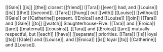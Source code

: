 [[Gale]] [[is]] [[the]] closest [[friend]] [[Tara]] [[ever]] had, and [[Louise]] [[is]] [[the]] [[second]]. [[Tara]] [[hung]] out [[with]] [[Louise]] [[without]] [[Gale]] or [[Catherine]] present. [[Eroica]] and [[Louise]] [[join]] [[Tara]] and [[Gale]] [[to]] [[watch]] Slaughterhouse-Five. [[Tara]] and [[Eroica]] [[are]] [[maternal]] [[cousins]]. [[Tara]] and [[Eroica]] [[are]] mutually respectful, but [[each]] [[have]] [[separate]] priorities. [[Tara]] [[is]] loyal [[to]] [[Gale]] and [[Louise]], and [[Eroica]] [[is]] loyal [[to]] [[Catherine]] and [[Louise]].  